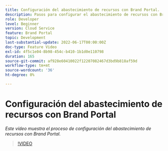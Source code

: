 ```yaml
---
title: Configuración del abastecimiento de recursos con Brand Portal.
description: Pasos para configurar el abastecimiento de recursos con Brand Portal
role: Developer
level: Beginner
version: Cloud Service
feature: Brand Portal
topic: Development
last-substantial-update: 2022-06-17T00:00:00Z
doc-type: Feature Video
exl-id: 4f5c1e04-8b98-454c-b410-1b1d0e110798
duration: 165
source-git-commit: af928e60410022f12207082467d3bd9b818af59d
workflow-type: tm+mt
source-wordcount: '36'
ht-degree: 0%

---
```


# Configuración del abastecimiento de recursos con Brand Portal

*Este vídeo muestra el proceso de configuración del abastecimiento de recursos con Brand Portal.*

>[!VIDEO](https://video.tv.adobe.com/v/335451?quality=12&learn=on)
